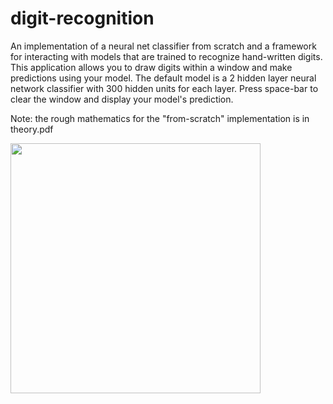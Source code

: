 # digit-recognition

An implementation of a neural net classifier from scratch and a framework for interacting with models that are trained to recognize hand-written digits. This application allows you to draw digits within a window and make predictions using your model. The default model is a 2 hidden layer neural network classifier with 300 hidden units for each layer. Press space-bar to clear the window and display your model's prediction.

Note: the rough mathematics for the "from-scratch" implementation is in theory.pdf 

<img src='https://user-images.githubusercontent.com/46363213/86312245-2026d500-bbd7-11ea-95ba-2e7def61d469.PNG' height='400'>
